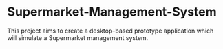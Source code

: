 # Supermarket-Management-System
This project aims to create a  desktop-based prototype application which will simulate a Supermarket management system.
